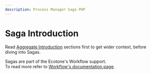 ```yaml
---
description: Process Manager Saga PHP
---
```


# Saga Introduction

Read [Aggregate Introduction](state-stored-aggregate/) sections first to get wider context, before diving into Sagas.

Sagas are part of the Ecotone's Workflow support. \
To read more refer to [Workflow's documentation page](../../messaging/workflows/).

